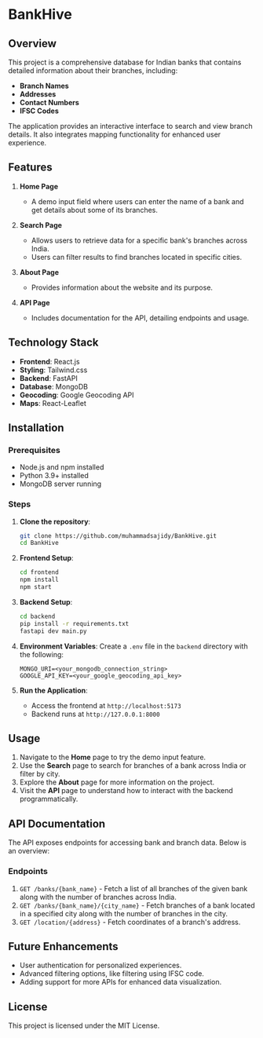 # BankHive

## Overview
This project is a comprehensive database for Indian banks that contains detailed information about their branches, including:
- **Branch Names**
- **Addresses**
- **Contact Numbers**
- **IFSC Codes**

The application provides an interactive interface to search and view branch details. It also integrates mapping functionality for enhanced user experience.

## Features
1. **Home Page**
   - A demo input field where users can enter the name of a bank and get details about some of its branches.

2. **Search Page**
   - Allows users to retrieve data for a specific bank's branches across India.
   - Users can filter results to find branches located in specific cities.

3. **About Page**
   - Provides information about the website and its purpose.

4. **API Page**
   - Includes documentation for the API, detailing endpoints and usage.

## Technology Stack
- **Frontend**: React.js
- **Styling**: Tailwind.css
- **Backend**: FastAPI
- **Database**: MongoDB
- **Geocoding**: Google Geocoding API
- **Maps**: React-Leaflet

## Installation
### Prerequisites
- Node.js and npm installed
- Python 3.9+ installed
- MongoDB server running

### Steps
1. **Clone the repository**:
   ```bash
   git clone https://github.com/muhammadsajidy/BankHive.git
   cd BankHive
   ```

2. **Frontend Setup**:
   ```bash
   cd frontend
   npm install
   npm start
   ```

3. **Backend Setup**:
   ```bash
   cd backend
   pip install -r requirements.txt
   fastapi dev main.py
   ```

4. **Environment Variables**:
   Create a `.env` file in the `backend` directory with the following:
   ```env
   MONGO_URI=<your_mongodb_connection_string>
   GOOGLE_API_KEY=<your_google_geocoding_api_key>
   ```

5. **Run the Application**:
   - Access the frontend at `http://localhost:5173`
   - Backend runs at `http://127.0.0.1:8000`

## Usage
1. Navigate to the **Home** page to try the demo input feature.
2. Use the **Search** page to search for branches of a bank across India or filter by city.
3. Explore the **About** page for more information on the project.
4. Visit the **API** page to understand how to interact with the backend programmatically.

## API Documentation
The API exposes endpoints for accessing bank and branch data. Below is an overview:

### Endpoints
1. `GET /banks/{bank_name}` - Fetch a list of all branches of the given bank along with the number of branches across India.
2. `GET /banks/{bank_name}/{city_name}` - Fetch branches of a bank located in a specified city along with the number of branches in the city.
4. `GET /location/{address}` - Fetch coordinates of a branch's address.

## Future Enhancements
- User authentication for personalized experiences.
- Advanced filtering options, like filtering using IFSC code.
- Adding support for more APIs for enhanced data visualization.

## License
This project is licensed under the MIT License.
